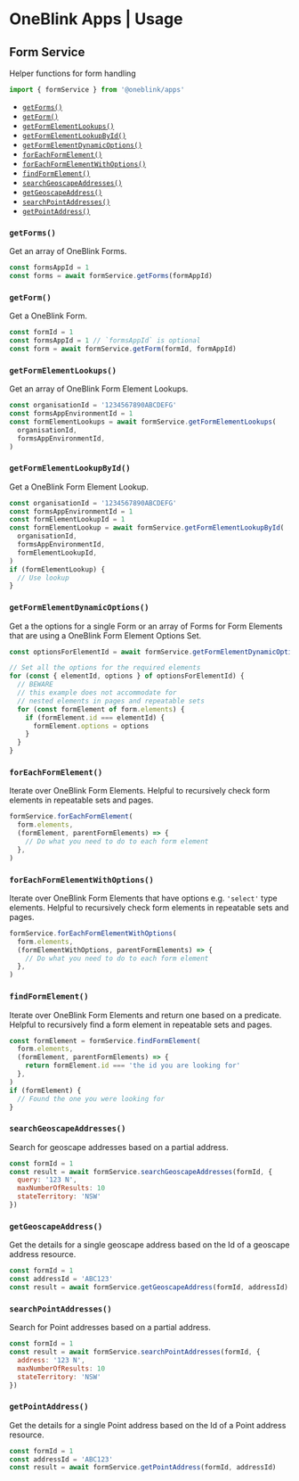 # OneBlink Apps | Usage

## Form Service

Helper functions for form handling

```js
import { formService } from '@oneblink/apps'
```

- [`getForms()`](#getforms)
- [`getForm()`](#getform)
- [`getFormElementLookups()`](#getformelementlookups)
- [`getFormElementLookupById()`](#getformelementlookupbyid)
- [`getFormElementDynamicOptions()`](#getformelementdynamicoptions)
- [`forEachFormElement()`](#foreachformelement)
- [`forEachFormElementWithOptions()`](#foreachformelementwithoptions)
- [`findFormElement()`](#findformelement)
- [`searchGeoscapeAddresses()`](#searchgeoscapeaddresses)
- [`getGeoscapeAddress()`](#getgeoscapeaddress)
- [`searchPointAddresses()`](#searchpointaddresses)
- [`getPointAddress()`](#getpointaddress)

### `getForms()`

Get an array of OneBlink Forms.

```js
const formsAppId = 1
const forms = await formService.getForms(formAppId)
```

### `getForm()`

Get a OneBlink Form.

```js
const formId = 1
const formsAppId = 1 // `formsAppId` is optional
const form = await formService.getForm(formId, formAppId)
```

### `getFormElementLookups()`

Get an array of OneBlink Form Element Lookups.

```js
const organisationId = '1234567890ABCDEFG'
const formsAppEnvironmentId = 1
const formElementLookups = await formService.getFormElementLookups(
  organisationId,
  formsAppEnvironmentId,
)
```

### `getFormElementLookupById()`

Get a OneBlink Form Element Lookup.

```js
const organisationId = '1234567890ABCDEFG'
const formsAppEnvironmentId = 1
const formElementLookupId = 1
const formElementLookup = await formService.getFormElementLookupById(
  organisationId,
  formsAppEnvironmentId,
  formElementLookupId,
)
if (formElementLookup) {
  // Use lookup
}
```

### `getFormElementDynamicOptions()`

Get a the options for a single Form or an array of Forms for Form Elements that are using a OneBlink Form Element Options Set.

```js
const optionsForElementId = await formService.getFormElementDynamicOptions(form)

// Set all the options for the required elements
for (const { elementId, options } of optionsForElementId) {
  // BEWARE
  // this example does not accommodate for
  // nested elements in pages and repeatable sets
  for (const formElement of form.elements) {
    if (formElement.id === elementId) {
      formElement.options = options
    }
  }
}
```

### `forEachFormElement()`

Iterate over OneBlink Form Elements. Helpful to recursively check form elements in repeatable sets and pages.

```js
formService.forEachFormElement(
  form.elements,
  (formElement, parentFormElements) => {
    // Do what you need to do to each form element
  },
)
```

### `forEachFormElementWithOptions()`

Iterate over OneBlink Form Elements that have options e.g. `'select'` type elements. Helpful to recursively check form elements in repeatable sets and pages.

```js
formService.forEachFormElementWithOptions(
  form.elements,
  (formElementWithOptions, parentFormElements) => {
    // Do what you need to do to each form element
  },
)
```

### `findFormElement()`

Iterate over OneBlink Form Elements and return one based on a predicate. Helpful to recursively find a form element in repeatable sets and pages.

```js
const formElement = formService.findFormElement(
  form.elements,
  (formElement, parentFormElements) => {
    return formElement.id === 'the id you are looking for'
  },
)
if (formElement) {
  // Found the one you were looking for
}
```

### `searchGeoscapeAddresses()`

Search for geoscape addresses based on a partial address.

```js
const formId = 1
const result = await formService.searchGeoscapeAddresses(formId, {
  query: '123 N',
  maxNumberOfResults: 10
  stateTerritory: 'NSW'
})
```

### `getGeoscapeAddress()`

Get the details for a single geoscape address based on the Id of a geoscape address resource.

```js
const formId = 1
const addressId = 'ABC123'
const result = await formService.getGeoscapeAddress(formId, addressId)
```

### `searchPointAddresses()`

Search for Point addresses based on a partial address.

```js
const formId = 1
const result = await formService.searchPointAddresses(formId, {
  address: '123 N',
  maxNumberOfResults: 10
  stateTerritory: 'NSW'
})
```

### `getPointAddress()`

Get the details for a single Point address based on the Id of a Point address resource.

```js
const formId = 1
const addressId = 'ABC123'
const result = await formService.getPointAddress(formId, addressId)
```
